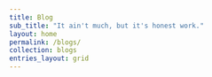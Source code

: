 ```yaml
---
title: Blog
sub_title: "It ain't much, but it's honest work."
layout: home
permalink: /blogs/
collection: blogs
entries_layout: grid
---
```


<!-- layout: collection  -->